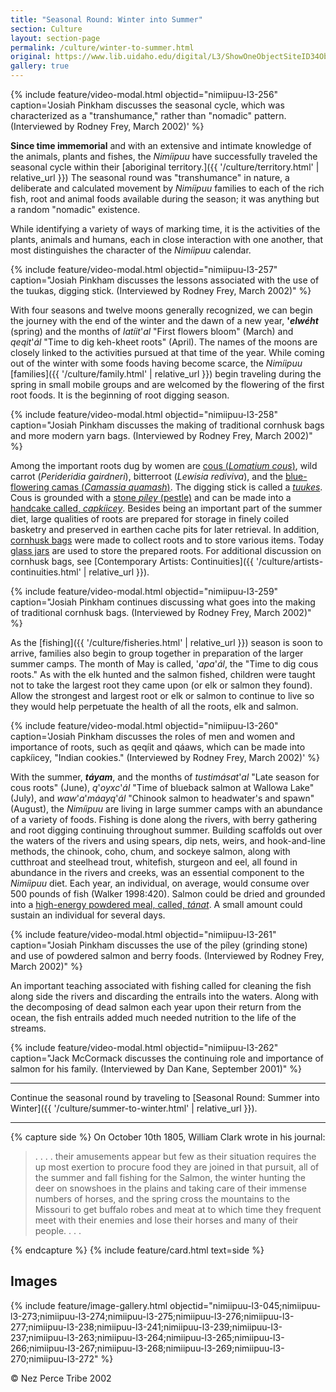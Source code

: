 ```yaml
---
title: "Seasonal Round: Winter into Summer"
section: Culture
layout: section-page
permalink: /culture/winter-to-summer.html
original: https://www.lib.uidaho.edu/digital/L3/ShowOneObjectSiteID34ObjectID92.html
gallery: true
---
```


{% include feature/video-modal.html objectid="nimiipuu-l3-256" caption='Josiah Pinkham discusses the seasonal cycle, which was characterized as a "transhumance," rather than "nomadic" pattern. (Interviewed by Rodney Frey, March 2002)' %}

**Since time immemorial** and with an extensive and intimate knowledge of the animals, plants and fishes, the _Nimíipuu_ have successfully traveled the seasonal cycle within their [aboriginal territory.]({{ '/culture/territory.html' | relative_url }}) The seasonal round was "transhumance" in nature, a deliberate and calculated movement by _Nimíipuu_ families to each of the rich fish, root and animal foods available during the season; it was anything but a random "nomadic" existence.

While identifying a variety of ways of marking time, it is the activities of the plants, animals and humans, each in close interaction with one another, that most distinguishes the character of the _Nimíipuu_ calendar.

{% include feature/video-modal.html objectid="nimiipuu-l3-257" caption="Josiah Pinkham discusses the lessons associated with the use of the tuukas, digging stick. (Interviewed by Rodney Frey, March 2002)" %}

With four seasons and twelve moons generally recognized, we can begin the journey with the end of the winter and the dawn of a new year, **'_elwéht_** (spring) and the months of _latíit_'_al_ "First flowers bloom" (March) and _qeqit_'_ál_ "Time to dig keh-kheet roots" (April). The names of the moons are closely linked to the activities pursued at that time of the year. While coming out of the winter with some foods having become scarce, the _Nimíipuu_ [families]({{ '/culture/family.html' | relative_url }}) begin traveling during the spring in small mobile groups and are welcomed by the flowering of the first root foods. It is the beginning of root digging season.

{% include feature/video-modal.html objectid="nimiipuu-l3-258" caption="Josiah Pinkham discusses the making of traditional cornhusk bags and more modern yarn bags. (Interviewed by Rodney Frey, March 2002)" %}

Among the important roots dug by women are [cous (_Lomatium cous_)](#nimiipuu-l3-045), wild carrot (_Perideridia gairdneri_), bitterroot (_Lewisia rediviva_), and the [blue-flowering camas (_Camassia quamash_)](#nimiipuu-l3-263). The digging stick is called a [_tuukes_](#nimiipuu-l3-273). Cous is grounded with a [stone _píley_ (pestle)](#nimiipuu-l3-045) and can be made into a [handcake called, _capkíicey_](#nimiipuu-l3-274). Besides being an important part of the summer diet, large qualities of roots are prepared for storage in finely coiled basketry and preserved in earthen cache pits for later retrieval. In addition, [cornhusk bags](#nimiipuu-l3-275) were made to collect roots and to store various items. Today [glass jars](#nimiipuu-l3-276) are used to store the prepared roots. For additional discussion on cornhusk bags, see [Contemporary Artists: Continuities]({{ '/culture/artists-continuities.html' | relative_url }}).

{% include feature/video-modal.html objectid="nimiipuu-l3-259" caption="Josiah Pinkham continues discussing what goes into the making of traditional cornhusk bags. (Interviewed by Rodney Frey, March 2002)" %}

As the [fishing]({{ '/culture/fisheries.html' | relative_url }}) season is soon to arrive, families also begin to group together in preparation of the larger summer camps. The month of May is called, '_apa_'_ál_, the "Time to dig cous roots." As with the elk hunted and the salmon fished, children were taught not to take the largest root they came upon (or elk or salmon they found). Allow the strongest and largest root or elk or salmon to continue to live so they would help perpetuate the health of all the roots, elk and salmon.

{% include feature/video-modal.html objectid="nimiipuu-l3-260" caption='Josiah Pinkham discusses the roles of men and women and importance of roots, such as qeqíit and qáaws, which can be made into capkíicey, "Indian cookies." (Interviewed by Rodney Frey, March 2002)' %}

With the summer, _**táyam**_, and the months of _tustimásat_'_al_ "Late season for cous roots" (June), _q_'_oyxc_'_ál_ "Time of blueback salmon at Wallowa Lake" (July), and _waw_'_a_'_máayq_'_ál_ "Chinook salmon to headwater's and spawn" (August), the _Nimíipuu_ are living in large summer camps with an abundance of a variety of foods. Fishing is done along the rivers, with berry gathering and root digging continuing throughout summer. Building scaffolds out over the waters of the rivers and using spears, dip nets, weirs, and hook-and-line methods, the chinook, coho, chum, and sockeye salmon, along with cutthroat and steelhead trout, whitefish, sturgeon and eel, all found in abundance in the rivers and creeks, was an essential component to the _Nimíipuu_ diet. Each year, an individual, on average, would consume over 500 pounds of fish (Walker 1998:420). Salmon could be dried and grounded into a [high-energy powdered meal, called, _tánat_](#nimiipuu-l3-277). A small amount could sustain an individual for several days.

{% include feature/video-modal.html objectid="nimiipuu-l3-261" caption="Josiah Pinkham discusses the use of the píley (grinding stone) and use of powdered salmon and berry foods. (Interviewed by Rodney Frey, March 2002)" %}

An important teaching associated with fishing called for cleaning the fish along side the rivers and discarding the entrails into the waters. Along with the decomposing of dead salmon each year upon their return from the ocean, the fish entrails added much needed nutrition to the life of the streams.

{% include feature/video-modal.html objectid="nimiipuu-l3-262" caption="Jack McCormack discusses the continuing role and importance of salmon for his family. (Interviewed by Dan Kane, September 2001)" %}

---------

Continue the seasonal round by traveling to [Seasonal Round: Summer into Winter]({{ '/culture/summer-to-winter.html' | relative_url }}).

---------

{% capture side %}
On October 10th 1805, William Clark wrote in his journal:

> . . . . their amusements appear but few as their situation requires the up most exertion to procure food they are joined in that pursuit, all of the summer and fall fishing for the Salmon, the winter hunting the deer on snowshoes in the plains and taking care of their immense numbers of horses, and the spring cross the mountains to the Missouri to get buffalo robes and meat at to which time they frequent meet with their enemies and lose their horses and many of their people. . . . 

{% endcapture %}
{% include feature/card.html text=side %}

## Images

{% include feature/image-gallery.html objectid="nimiipuu-l3-045;nimiipuu-l3-273;nimiipuu-l3-274;nimiipuu-l3-275;nimiipuu-l3-276;nimiipuu-l3-277;nimiipuu-l3-238;nimiipuu-l3-241;nimiipuu-l3-239;nimiipuu-l3-237;nimiipuu-l3-263;nimiipuu-l3-264;nimiipuu-l3-265;nimiipuu-l3-266;nimiipuu-l3-267;nimiipuu-l3-268;nimiipuu-l3-269;nimiipuu-l3-270;nimiipuu-l3-272" %}

© Nez Perce Tribe 2002
